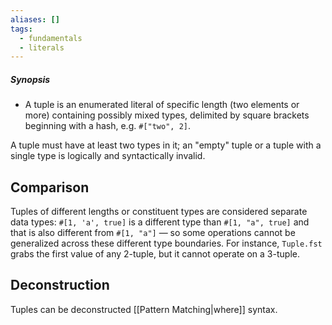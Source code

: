 ```yaml
---
aliases: []
tags:
  - fundamentals
  - literals
---
```

##### Synopsis
- A tuple is an enumerated literal of specific length (two elements or more) containing possibly mixed types, delimited by square brackets beginning with a hash, e.g. `#["two", 2]`.

A tuple must have at least two types in it; an "empty" tuple or a tuple with a single type is logically and syntactically invalid.

## Comparison

Tuples of different lengths or constituent types are considered separate data types: `#[1, 'a', true]` is a different type than `#[1, "a", true]` and that is also different from `#[1, "a"]` — so some operations cannot be generalized across these different type boundaries. For instance, `Tuple.fst` grabs the first value of any 2-tuple, but it cannot operate on a 3-tuple.

## Deconstruction

Tuples can be deconstructed [[Pattern Matching|where]] syntax.